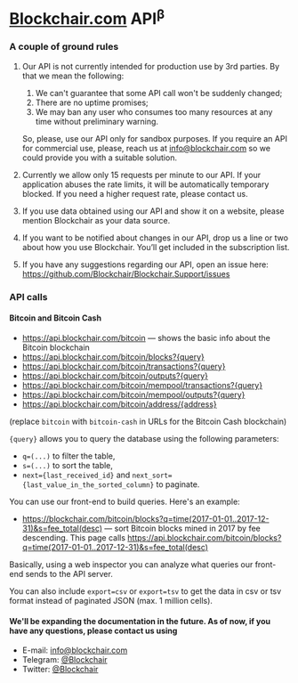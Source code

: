 # [Blockchair.com](https://blockchair.com/) API<sup>β</sup>

### A couple of ground rules

1. Our API is not currently intended for production use by 3rd parties. By that we mean the following:
    1. We can't guarantee that some API call won't be suddenly changed;
    2. There are no uptime promises;
    3. We may ban any user who consumes too many resources at any time without preliminary warning.
    
    So, please, use our API only for sandbox purposes. If you require an API for commercial use, please, reach us at [info@blockchair.com](mailto:info@blockchair.com) so we could provide you with a suitable solution. 
    
2. Currently we allow only 15 requests per minute to our API. If your application abuses the rate limits, it will be automatically temporary blocked. If you need a higher request rate, please contact us.

3. If you use data obtained using our API and show it on a website, please mention Blockchair as your data source.

4. If you want to be notified about changes in our API, drop us a line or two about how you use Blockchair. You’ll get included in the subscription list.

5. If you have any suggestions regarding our API, open an issue here: https://github.com/Blockchair/Blockchair.Support/issues

### API calls

#### Bitcoin and Bitcoin Cash

* https://api.blockchair.com/bitcoin — shows the basic info about the Bitcoin blockchain
* https://api.blockchair.com/bitcoin/blocks?{query}
* https://api.blockchair.com/bitcoin/transactions?{query}
* https://api.blockchair.com/bitcoin/outputs?{query}
* https://api.blockchair.com/bitcoin/mempool/transactions?{query}
* https://api.blockchair.com/bitcoin/mempool/outputs?{query}
* https://api.blockchair.com/bitcoin/address/{address}

(replace `bitcoin` with `bitcoin-cash` in URLs for the Bitcoin Cash blockchain)

`{query}` allows you to query the database using the following parameters:

* `q=(...)` to filter the table,
* `s=(...)` to sort the table,
* `next={last_received_id}` and `next_sort={last_value_in_the_sorted_column}` to paginate.

You can use our front-end to build queries. Here's an example:

* https://blockchair.com/bitcoin/blocks?q=time(2017-01-01..2017-12-31)&s=fee_total(desc) — sort Bitcoin blocks mined in 2017 by fee descending. This page calls https://api.blockchair.com/bitcoin/blocks?q=time(2017-01-01..2017-12-31)&s=fee_total(desc)

Basically, using a web inspector you can analyze what queries our front-end sends to the API server.

You can also include `export=csv` or `export=tsv` to get the data in csv or tsv format instead of paginated JSON (max. 1 million cells).

#### We'll be expanding the documentation in the future. As of now, if you have any questions, please contact us using
* E-mail: [info@blockchair.com](mailto:info@blockchair.com)
* Telegram: [@Blockchair](https://telegram.me/Blockchair)
* Twitter: [@Blockchair](https://twitter.com/Blockchair)
